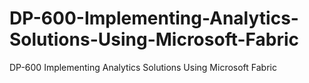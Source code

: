 # DP-600-Implementing-Analytics-Solutions-Using-Microsoft-Fabric
DP-600 Implementing Analytics Solutions Using Microsoft Fabric

